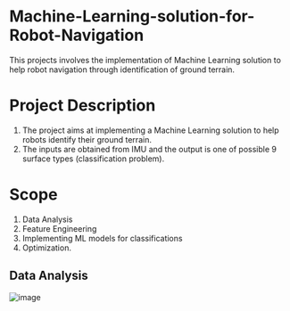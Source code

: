# Machine-Learning-solution-for-Robot-Navigation
This projects involves the implementation of Machine Learning solution to help robot navigation through identification of ground terrain.
# Project Description
1. The project aims at implementing a Machine Learning solution to help robots identify their ground terrain.
2. The inputs are obtained from IMU and the output is one of possible 9 surface types (classification problem).
# Scope
1. Data Analysis
2. Feature Engineering
3. Implementing ML models for classifications
4. Optimization.

## Data Analysis
![image](https://user-images.githubusercontent.com/69100847/169323201-44df869f-c882-40e1-b4d1-f6f12a41caf2.png)
